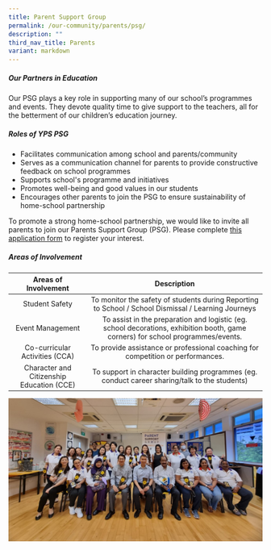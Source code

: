 ```yaml
---
title: Parent Support Group
permalink: /our-community/parents/psg/
description: ""
third_nav_title: Parents
variant: markdown
---
```

##### **Our Partners in Education**
Our PSG plays a key role in supporting many of our school’s programmes and events. They devote quality time to give support to the teachers, all for the betterment of our children’s education journey.

##### **Roles of YPS PSG**
*   Facilitates communication among school and parents/community
*   Serves as a communication channel for parents to provide constructive feedback on school programmes
*   Supports school's programme and initiatives
*   Promotes well-being and good values in our students
*   Encourages other parents to join the PSG to ensure sustainability of home-school partnership

To promote a strong home-school partnership, we would like to invite all parents to join our Parents Support Group (PSG). Please complete <a href="https://go.gov.sg/yps-psg-registration" target="_blank">this application form</a> to register your interest.

##### **Areas of Involvement**

| Areas of Involvement | Description |
| :--------: | :--------: |
| Student Safety | To monitor the safety of students during Reporting to School / School Dismissal / Learning Journeys |
| Event Management | To assist in the preparation and logistic (eg. school decorations, exhibition booth, game corners) for school programmes/events. |
| Co-curricular Activities (CCA) | To provide assistance or professional coaching for competition or performances. |
| Character and Citizenship Education (CCE) | To support in character building programmes (eg. conduct career sharing/talk to the students) |

![](/images/Our%20Community/PSG/psg.jpg)
